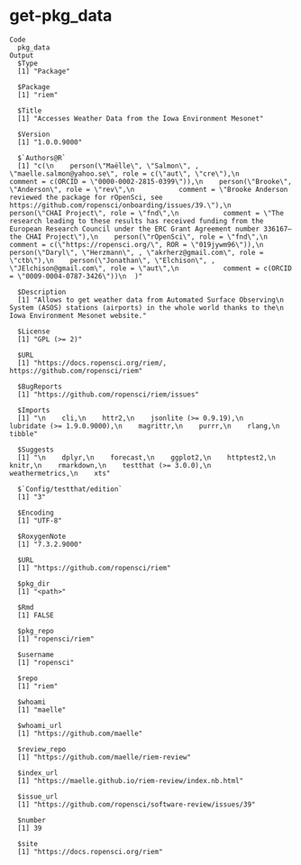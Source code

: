 # get-pkg_data

    Code
      pkg_data
    Output
      $Type
      [1] "Package"
      
      $Package
      [1] "riem"
      
      $Title
      [1] "Accesses Weather Data from the Iowa Environment Mesonet"
      
      $Version
      [1] "1.0.0.9000"
      
      $`Authors@R`
      [1] "c(\n    person(\"Maëlle\", \"Salmon\", , \"maelle.salmon@yahoo.se\", role = c(\"aut\", \"cre\"),\n           comment = c(ORCID = \"0000-0002-2815-0399\")),\n    person(\"Brooke\", \"Anderson\", role = \"rev\",\n           comment = \"Brooke Anderson reviewed the package for rOpenSci, see https://github.com/ropensci/onboarding/issues/39.\"),\n    person(\"CHAI Project\", role = \"fnd\",\n           comment = \"The research leading to these results has received funding from the European Research Council under the ERC Grant Agreement number 336167– the CHAI Project\"),\n    person(\"rOpenSci\", role = \"fnd\",\n           comment = c(\"https://ropensci.org/\", ROR = \"019jywm96\")),\n    person(\"Daryl\", \"Herzmann\", , \"akrherz@gmail.com\", role = \"ctb\"),\n    person(\"Jonathan\", \"Elchison\", , \"JElchison@gmail.com\", role = \"aut\",\n           comment = c(ORCID = \"0009-0004-0787-3426\"))\n  )"
      
      $Description
      [1] "Allows to get weather data from Automated Surface Observing\n    System (ASOS) stations (airports) in the whole world thanks to the\n    Iowa Environment Mesonet website."
      
      $License
      [1] "GPL (>= 2)"
      
      $URL
      [1] "https://docs.ropensci.org/riem/, https://github.com/ropensci/riem"
      
      $BugReports
      [1] "https://github.com/ropensci/riem/issues"
      
      $Imports
      [1] "\n    cli,\n    httr2,\n    jsonlite (>= 0.9.19),\n    lubridate (>= 1.9.0.9000),\n    magrittr,\n    purrr,\n    rlang,\n    tibble"
      
      $Suggests
      [1] "\n    dplyr,\n    forecast,\n    ggplot2,\n    httptest2,\n    knitr,\n    rmarkdown,\n    testthat (>= 3.0.0),\n    weathermetrics,\n    xts"
      
      $`Config/testthat/edition`
      [1] "3"
      
      $Encoding
      [1] "UTF-8"
      
      $RoxygenNote
      [1] "7.3.2.9000"
      
      $URL
      [1] "https://github.com/ropensci/riem"
      
      $pkg_dir
      [1] "<path>"
      
      $Rmd
      [1] FALSE
      
      $pkg_repo
      [1] "ropensci/riem"
      
      $username
      [1] "ropensci"
      
      $repo
      [1] "riem"
      
      $whoami
      [1] "maelle"
      
      $whoami_url
      [1] "https://github.com/maelle"
      
      $review_repo
      [1] "https://github.com/maelle/riem-review"
      
      $index_url
      [1] "https://maelle.github.io/riem-review/index.nb.html"
      
      $issue_url
      [1] "https://github.com/ropensci/software-review/issues/39"
      
      $number
      [1] 39
      
      $site
      [1] "https://docs.ropensci.org/riem"
      

